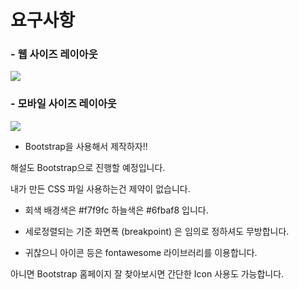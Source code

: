 # 요구사항

### - 웹 사이즈 레이아웃
![](https://velog.velcdn.com/images/gil0127/post/396ffa99-48a0-4ccc-a4f5-70c352a24ee9/image.png)

### - 모바일 사이즈 레이아웃 <br>
![](https://velog.velcdn.com/images/gil0127/post/f93e6634-0277-4955-922a-07aa7fe49d7b/image.png)


-  Bootstrap을 사용해서 제작하자!!

해설도 Bootstrap으로 진행할 예정입니다.

내가 만든 CSS 파일 사용하는건 제약이 없습니다. 

 

 

- 회색 배경색은 #f7f9fc 하늘색은 #6fbaf8 입니다.

- 세로정렬되는 기준 화면폭 (breakpoint) 은 임의로 정하셔도 무방합니다.

- 귀찮으니 아이콘 등은 fontawesome 라이브러리를 이용합니다. 

아니면 Bootstrap 홈페이지 잘 찾아보시면 간단한 Icon 사용도 가능합니다.

